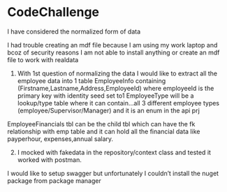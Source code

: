 # CodeChallenge

I have considered the normalized form of data

I had trouble creating an mdf file because I am using my work laptop and bcoz of security reasons I am not able to install anything or create an mdf file to work with realdata 

1.	With 1st question of normalizing the data 
I would like to extract all the employee data into 1 table EmployeeInfo containing (Firstname,Lastname,Address,EmployeeId) where employeeId is the primary key with identity seed set to1
EmployeeType will be a lookup/type table where it can contain…all 3 different employee types (employee/Supervisor/Manager) and it is an enum in the api prj

EmployeeFinancials tbl can be the child tbl which can have the fk relationship with emp table and it can hold all the financial data like payperhour, expenses,annual salary.

2.	I mocked with fakedata in the repository/context class and tested it worked with postman.

I would like to setup swagger but unfortunately I couldn’t install the nuget package from package manager




